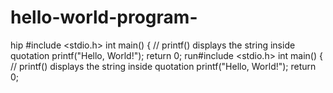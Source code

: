 # hello-world-program-
hip
#include <stdio.h>
int main() {
   // printf() displays the string inside quotation
   printf("Hello, World!");
   return 0;
run#include <stdio.h>
int main() {
   // printf() displays the string inside quotation
   printf("Hello, World!");
   return 0;
   
